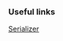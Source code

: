 ### Useful links
[Serializer](https://github.com/FasterXML/jackson-dataformats-binary/tree/master/avro)